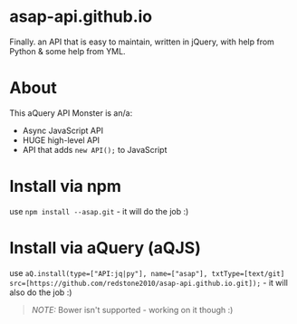 # asap-api.github.io
Finally. an API that is easy to maintain, written in jQuery, with help from Python & some help from YML.
# About
This aQuery API Monster is an/a:
- Async JavaScript API
- HUGE high-level API
- API that adds `new API();` to JavaScript
# Install via npm
use `npm install --asap.git` - it will do the job :)
# Install via aQuery (aQJS)
use `aQ.install(type=["API:jq|py"], name=["asap"], txtType=[text/git] src=[https://github.com/redstone2010/asap-api.github.io.git]);` - it will also do the job :)
> *NOTE:* Bower isn't supported - working on it though :)
